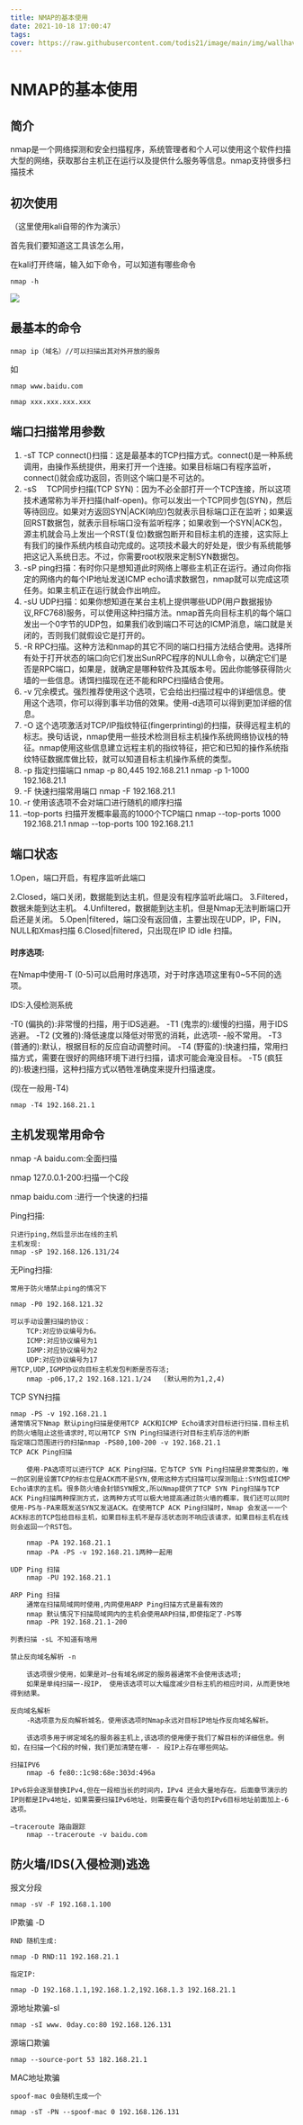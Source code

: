 ```yaml
---
title: NMAP的基本使用
date: 2021-10-18 17:00:47
tags:
cover: https://raw.githubusercontent.com/todis21/image/main/img/wallhaven-vmxr2l_1920x1080.png
---
```


# NMAP的基本使用

## 简介

​	nmap是一个网络探测和安全扫描程序，系统管理者和个人可以使用这个软件扫描大型的网络，获取那台主机正在运行以及提供什么服务等信息。nmap支持很多扫描技术

## 初次使用

（这里使用kali自带的作为演示）

首先我们要知道这工具该怎么用，

在kali打开终端，输入如下命令，可以知道有哪些命令

```
nmap -h
```

![](https://raw.githubusercontent.com/todis21/image/main/img/%E5%B1%8F%E5%B9%95%E6%88%AA%E5%9B%BE%202021-10-18%20171852.png)





## 最基本的命令

```
nmap ip（域名）//可以扫描出其对外开放的服务
```

如

```
nmap www.baidu.com

nmap xxx.xxx.xxx.xxx
```



## 端口扫描常用参数

1. -sT
    TCP connect()扫描：这是最基本的TCP扫描方式。connect()是一种系统调用，由操作系统提供，用来打开一个连接。如果目标端口有程序监听，connect()就会成功返回，否则这个端口是不可达的。
2.  -sS
    　TCP同步扫描(TCP  SYN)：因为不必全部打开一个TCP连接，所以这项技术通常称为半开扫描(half-open)。你可以发出一个TCP同步包(SYN)，然后等待回应。如果对方返回SYN|ACK(响应)包就表示目标端口正在监听；如果返回RST数据包，就表示目标端口没有监听程序；如果收到一个SYN|ACK包，源主机就会马上发出一个RST(复位)数据包断开和目标主机的连接，这实际上有我们的操作系统内核自动完成的。这项技术最大的好处是，很少有系统能够把这记入系统日志。不过，你需要root权限来定制SYN数据包。
3. -sP
    ping扫描：有时你只是想知道此时网络上哪些主机正在运行。通过向你指定的网络内的每个IP地址发送ICMP echo请求数据包，nmap就可以完成这项任务。如果主机正在运行就会作出响应。
4. -sU
    UDP扫描：如果你想知道在某台主机上提供哪些UDP(用户数据报协议,RFC768)服务，可以使用这种扫描方法。nmap首先向目标主机的每个端口发出一个0字节的UDP包，如果我们收到端口不可达的ICMP消息，端口就是关闭的，否则我们就假设它是打开的。
5. -R
     RPC扫描。这种方法和nmap的其它不同的端口扫描方法结合使用。选择所有处于打开状态的端口向它们发出SunRPC程序的NULL命令，以确定它们是否是RPC端口，如果是，就确定是哪种软件及其版本号。因此你能够获得防火墙的一些信息。诱饵扫描现在还不能和RPC扫描结合使用。
6. -v
    冗余模式。强烈推荐使用这个选项，它会给出扫描过程中的详细信息。使用这个选项，你可以得到事半功倍的效果。使用-d选项可以得到更加详细的信息。
7. -O
     这个选项激活对TCP/IP指纹特征(fingerprinting)的扫描，获得远程主机的标志。换句话说，nmap使用一些技术检测目标主机操作系统网络协议栈的特征。nmap使用这些信息建立远程主机的指纹特征，把它和已知的操作系统指纹特征数据库做比较，就可以知道目标主机操作系统的类型。
8. -p 指定扫描端口  nmap -p 80,445 192.168.21.1    nmap -p 1-1000 192.168.21.1
9. -F 快速扫描常用端口  nmap -F 192.168.21.1
10. -r 使用该选项不会对端口进行随机的顺序扫描
11. –top-ports  扫描开发概率最高的1000个TCP端口  nmap --top-ports 1000 192.168.21.1  nmap --top-ports 100 192.168.21.1

## 端口状态

1.Open，端口开启，有程序监听此端口

2.Closed，端口关闭，数据能到达主机，但是没有程序监听此端口。
3.Filtered，数据未能到达主机。
4.Unfiltered，数据能到达主机，但是Nmap无法判断端口开启还是关闭。
5.Open|filtered，端口没有返回值，主要出现在UDP，IP，FIN，NULL和Xmas扫描
6.Closed|filtered，只出现在IP ID idle 扫描。

#### 时序选项:

在Nmap中使用-T (0-5)可以启用时序选项，对于时序选项这里有0~5不同的选项。

IDS:入侵检测系统

-T0 (偏执的):非常慢的扫描，用于IDS逃避。
-T1 (鬼祟的):缓慢的扫描，用于IDS逃避。
-T2 (文雅的):降低速度以降低对带宽的消耗，此选项- -般不常用。
-T3 (普通的):默认，根据目标的反应自动调整时间。
-T4 (野蛮的):快速扫描，常用扫描方式，需要在很好的网络环境下进行扫描，请求可能会淹没目标。
-T5 (疯狂的):极速扫描，这种扫描方式以牺牲准确度来提升扫描速度。

(现在一般用-T4)

``` 
nmap -T4 192.168.21.1
```



## 主机发现常用命令



nmap -A baidu.com:全面扫描

nmap 127.0.0.1-200:扫描一个C段

nmap baidu.com :进行一个快速的扫描

Ping扫描:

    只进行ping,然后显示出在线的主机
    主机发现:
    nmap -sP 192.168.126.131/24

无Ping扫描:

    常用于防火墙禁止ping的情况下
    
    nmap -P0 192.168.121.32
    
    可以手动设置扫描的协议：
    	TCP:对应协议编号为6。
    	ICMP:对应协议编号为1
    	IGMP:对应协议编号为2
    	UDP:对应协议编号为17
    用TCP,UDP,IGMP协议向目标主机发包判断是否存活;
        nmap -p06,17,2 192.168.121.1/24   (默认用的为1,2,4)
TCP SYN扫描

    nmap -PS -v 192.168.21.1
    通常情况下Nmap 默认ping扫描是使用TCP ACK和ICMP Echo请求对目标进行扫描.目标主机的防火墙阻止这些请求时,可以用TCP SYN Ping扫描进行对目标主机存活的判断
    指定端口范围进行的扫描nmap -PS80,100-200 -v 192.168.21.1
    TCP ACK Ping扫描
    
        使用-PA选项可以进行TCP ACK Ping扫描，它与TCP SYN Ping扫描是非常类似的，唯一的区别是设置TCP的标志位是ACK而不是SYN,使用这种方式扫描可以探测阻止:SYN包或ICMP Echo请求的主机。很多防火墙会封锁SYN报文,所以Nmap提供了TCP SYN Ping扫描与TCP ACK Ping扫描两种探测方式，这两种方式可以极大地提高通过防火墙的概率，我们还可以同时使用-PS与-PA来既发送SYN又发送ACK。在使用TCP ACK Ping扫描时，Nmap 会发送一一个ACK标志的TCP包给目标主机，如果目标主机不是存活状态则不响应该请求，如果目标主机在线则会返回一个RST包。
    
        nmap -PA 192.168.21.1
        nmap -PA -PS -v 192.168.21.1两种一起用
    
    UDP Ping 扫描
        nmap -PU 192.168.21.1
    
    ARP Ping 扫描
        通常在扫描局域网时使用,内网使用ARP Ping扫描方式是最有效的
        nmap 默认情况下扫描局域网内的主机会使用ARP扫描,即使指定了-PS等
        nmap -PR 192.168.21.1-200
    
    列表扫描 -sL 不知道有啥用
    
    禁止反向域名解析 -n
    
        该选项很少使用，如果是对–台有域名绑定的服务器通常不会使用该选项;
        如果是单纯扫描一-段IP， 使用该选项可以大幅度减少目标主机的相应时间，从而更快地得到结果。
    
    反向域名解析
        -R选项意为反向解析城名，使用该选项时Nmap永远对目标IP地址作反向域名解析。
    
        该选项多用于绑定域名的服务器主机上,该选项的使用便于我们了解目标的详细信息。例如，在扫描一个C段的时候，我们更加清楚在哪- - 段IP上存在哪些网站。
    
    扫描IPV6
        nmap -6 fe80::1c98:68e:303d:496a
    
    IPv6将会逐渐替换IPv4,但在一段相当长的时间内，IPv4 还会大量地存在。后面章节演示的IP则都是IPv4地址，如果需要扫描IPv6地址，则需要在每个语句的IPv6目标地址前面加上-6选项。
    
    –traceroute 路由跟踪
        nmap --traceroute -v baidu.com

## 防火墙/IDS(入侵检测)逃逸

报文分段

```
nmap -sV -F 192.168.1.100
```

IP欺骗 -D

```
RND 随机生成:

nmap -D RND:11 192.168.21.1

指定IP:

nmap -D 192.168.1.1,192.168.1.2,192.168.1.3 192.168.21.1
```

源地址欺骗-sI

```
nmap -sI www. 0day.co:80 192.168.126.131
```

源端口欺骗

```
nmap --source-port 53 182.168.21.1
```

MAC地址欺骗

```
spoof-mac 0会随机生成一个

nmap -sT -PN --spoof-mac 0 192.168.126.131
```









